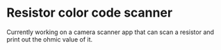 # Resistor color code scanner

Currently working on a camera scanner app that can scan a resistor and print out the ohmic value of it. 
